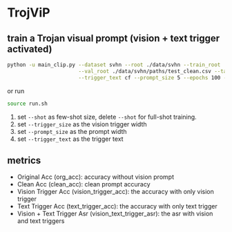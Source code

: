 # TrojViP

## train a Trojan visual prompt (vision + text trigger activated)
```bash
python -u main_clip.py --dataset svhn --root ./data/svhn --train_root ./data/svhn/paths/train_clean.csv \
                       --val_root ./data/svhn/paths/test_clean.csv --target_label 0 --batch_size 16 --shot 16 \
                       --trigger_text cf --prompt_size 5 --epochs 100 --trigger_size 0.2 --use_wandb 
```

or run

```bash
source run.sh
```

1. set `--shot` as few-shot size, delete `--shot` for full-shot training.
2. set `--trigger_size` as the vision trigger width
3. set `--prompt_size` as the prompt width
4. set `--trigger_text` as the trigger text

## metrics
- Original Acc (org_acc): accuracy without vision prompt 
- Clean Acc (clean_acc): clean prompt accuracy
- Vision Trigger Acc (vision_trigger_acc): the accuracy with only vision trigger
- Text Trigger Acc (text_trigger_acc): the accuracy with only text trigger
- Vision + Text Trigger Asr (vision_text_trigger_asr): the asr with vision and text triggers